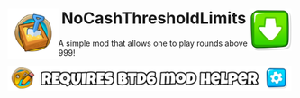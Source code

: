 <h1 align="center">
<a href="https://github.com/FermentedPeach/SandBoxNoRoundLimit/releases/latest/download/SandBoxNoRoundLimit.dll">
    <img align="left" alt="Icon" height="90" src="Icon.png">
    <img align="right" alt="Download" height="75" src="https://raw.githubusercontent.com/gurrenm3/BTD-Mod-Helper/master/BloonsTD6%20Mod%20Helper/Resources/DownloadBtn.png">
</a>
NoCashThresholdLimits
</h1>

A simple mod that allows one to play rounds above 999!

[![Requires BTD6 Mod Helper](https://raw.githubusercontent.com/gurrenm3/BTD-Mod-Helper/master/banner.png)](https://github.com/gurrenm3/BTD-Mod-Helper#readme)
